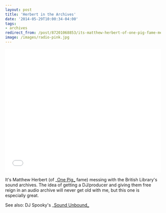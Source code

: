 ```yaml
---
layout: post 
title: 'Herbert in the Archives' 
date: '2014-05-29T10:00:34-04:00' 
tags: 
- archives 
redirect_from: /post/87201068853/its-matthew-herbert-of-one-pig-fame-messing/
image: /images/radio-pink.jpg
---
```


<iframe width="100%" height="400" src="//www.youtube.com/embed/tAgBvyDqOBE" frameborder="0" allowfullscreen></iframe>


It's Matthew Herbert (of _[One Pig_][1] fame) messing with the British Library's sound archives. The idea of getting a DJ/producer and giving them free reign in an audio archive will never get old with me, but this one is especially great.

See also: DJ Spooky's _[Sound Unbound_][2]

[1]: http://www.nytimes.com/2011/10/18/arts/music/in-one-pig-matthew-herbert-finds-music-in-a-pig.html
[2]: http://www.amazon.com/gp/product/B001I51WR6?ie=UTF8&amp;tag=theofficiwe06-20&amp;linkCode=as2&amp;camp=1789&amp;creative=9325&amp;creativeASIN=B001I51WR6
  